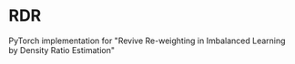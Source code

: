 # RDR
PyTorch implementation for "Revive Re-weighting in Imbalanced Learning by Density Ratio Estimation"

